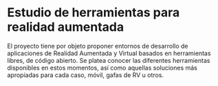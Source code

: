 # Estudio de herramientas para realidad aumentada

El proyecto tiene por objeto proponer entornos de desarrollo de aplicaciones de Realidad Aumentada y Virtual basados en herramientas libres, de código abierto. 
Se platea conocer las diferentes herramientas disponibles en estos momentos, así como aquellas soluciones más apropiadas para cada caso, móvil, gafas de RV u otros.
